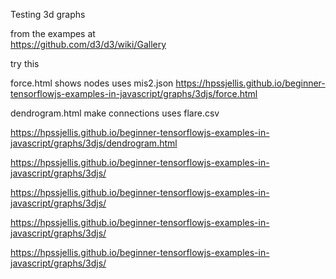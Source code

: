 Testing 3d graphs


from the exampes at  
https://github.com/d3/d3/wiki/Gallery

try this 


force.html shows nodes  uses mis2.json
https://hpssjellis.github.io/beginner-tensorflowjs-examples-in-javascript/graphs/3djs/force.html



dendrogram.html make connections  uses flare.csv


https://hpssjellis.github.io/beginner-tensorflowjs-examples-in-javascript/graphs/3djs/dendrogram.html



https://hpssjellis.github.io/beginner-tensorflowjs-examples-in-javascript/graphs/3djs/




https://hpssjellis.github.io/beginner-tensorflowjs-examples-in-javascript/graphs/3djs/




https://hpssjellis.github.io/beginner-tensorflowjs-examples-in-javascript/graphs/3djs/




https://hpssjellis.github.io/beginner-tensorflowjs-examples-in-javascript/graphs/3djs/

